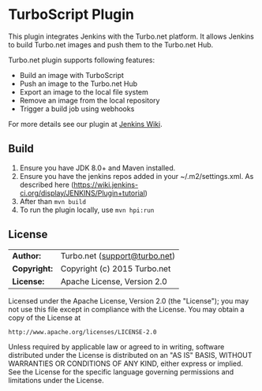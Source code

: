 # TurboScript Plugin

This plugin integrates Jenkins with the Turbo.net platform. It allows Jenkins to build Turbo.net images and push them to the Turbo.net Hub.

Turbo.net plugin supports following features:
* Build an image with TurboScript
* Push an image to the Turbo.net Hub
* Export an image to the local file system
* Remove an image from the local repository
* Trigger a build job using webhooks

For more details see our plugin at [Jenkins Wiki](https://wiki.jenkins-ci.org/display/JENKINS/SpoonScript+Plugin).

## Build
1. Ensure you have JDK 8.0+ and Maven installed. 
2. Ensure you have the jenkins repos added in your ~/.m2/settings.xml. As described here (https://wiki.jenkins-ci.org/display/JENKINS/Plugin+tutorial)
3. After than `mvn build`
4. To run the plugin locally, use `mvn hpi:run`


## License
|                      |                                          |
|:---------------------|:-----------------------------------------|
| **Author:**          | Turbo.net (<support@turbo.net>)
| **Copyright:**       | Copyright (c) 2015 Turbo.net
| **License:**         | Apache License, Version 2.0

Licensed under the Apache License, Version 2.0 (the "License"); you may not use this file except in compliance with the License. You may obtain a copy of the License at 

	http://www.apache.org/licenses/LICENSE-2.0

Unless required by applicable law or agreed to in writing, software distributed under the License is distributed on an "AS IS" BASIS, WITHOUT WARRANTIES OR CONDITIONS OF ANY KIND, either express or implied. See the License for the specific language governing permissions and limitations under the License.
